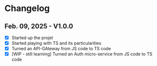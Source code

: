 # Changelog
## Feb. 09, 2025 - V1.0.0
 - [X] Started up the projet
 - [X] Started playing with TS and its particularities
 - [X] Turned an API-GAteway from JS code to TS code
 - [X] [WIP - still learning] Turned an Auth micro-service from JS code to TS code